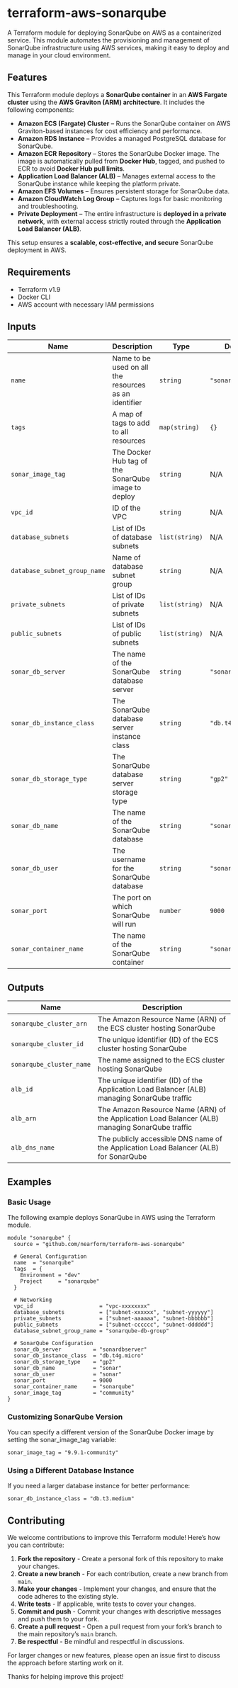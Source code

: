 # terraform-aws-sonarqube

A Terraform module for deploying SonarQube on AWS as a containerized service. This module automates the provisioning and management of SonarQube infrastructure using AWS services, making it easy to deploy and manage in your cloud environment.

## Features

This Terraform module deploys a **SonarQube container** in an **AWS Fargate cluster** using the **AWS Graviton (ARM) architecture**. It includes the following components:

- **Amazon ECS (Fargate) Cluster** – Runs the SonarQube container on AWS Graviton-based instances for cost efficiency and performance.
- **Amazon RDS Instance** – Provides a managed PostgreSQL database for SonarQube.
- **Amazon ECR Repository** – Stores the SonarQube Docker image. The image is automatically pulled from **Docker Hub**, tagged, and pushed to ECR to avoid **Docker Hub pull limits**.
- **Application Load Balancer (ALB)** – Manages external access to the SonarQube instance while keeping the platform private.
- **Amazon EFS Volumes** – Ensures persistent storage for SonarQube data.
- **Amazon CloudWatch Log Group** – Captures logs for basic monitoring and troubleshooting.
- **Private Deployment** – The entire infrastructure is **deployed in a private network**, with external access strictly routed through the **Application Load Balancer (ALB)**.

This setup ensures a **scalable, cost-effective, and secure** SonarQube deployment in AWS.

## Requirements

- Terraform v1.9
- Docker CLI
- AWS account with necessary IAM permissions

## Inputs

| Name                      | Description                                             | Type          | Default         | Required |
|---------------------------|---------------------------------------------------------|---------------|-----------------|----------|
| `name`                    | Name to be used on all the resources as an identifier   | `string`      | `"sonarqube"`   | no       |
| `tags`                    | A map of tags to add to all resources                   | `map(string)` | `{}`            | no       |
| `sonar_image_tag`         | The Docker Hub tag of the SonarQube image to deploy     | `string`      | N/A             | yes      |
| `vpc_id`                  | ID of the VPC                                           | `string`      | N/A             | yes      |
| `database_subnets`        | List of IDs of database subnets                         | `list(string)`| N/A             | yes      |
| `database_subnet_group_name` | Name of database subnet group                        | `string`      | N/A             | yes      |
| `private_subnets`         | List of IDs of private subnets                          | `list(string)`| N/A             | yes      |
| `public_subnets`          | List of IDs of public subnets                           | `list(string)`| N/A             | yes      |
| `sonar_db_server`         | The name of the SonarQube database server              | `string`      | `"sonardbserver"` | no       |
| `sonar_db_instance_class` | The SonarQube database server instance class           | `string`      | `"db.t4g.micro"` | no       |
| `sonar_db_storage_type`   | The SonarQube database server storage type             | `string`      | `"gp2"`         | no       |
| `sonar_db_name`           | The name of the SonarQube database                     | `string`      | `"sonar"`       | no       |
| `sonar_db_user`           | The username for the SonarQube database                | `string`      | `"sonar"`       | no       |
| `sonar_port`              | The port on which SonarQube will run                   | `number`      | `9000`          | no       |
| `sonar_container_name`    | The name of the SonarQube container                    | `string`      | `"sonarqube"`   | no       |

## Outputs

| Name                     | Description |
|--------------------------|-------------|
| `sonarqube_cluster_arn`  | The Amazon Resource Name (ARN) of the ECS cluster hosting SonarQube |
| `sonarqube_cluster_id`   | The unique identifier (ID) of the ECS cluster hosting SonarQube |
| `sonarqube_cluster_name` | The name assigned to the ECS cluster hosting SonarQube |
| `alb_id`                 | The unique identifier (ID) of the Application Load Balancer (ALB) managing SonarQube traffic |
| `alb_arn`                | The Amazon Resource Name (ARN) of the Application Load Balancer (ALB) managing SonarQube traffic |
| `alb_dns_name`           | The publicly accessible DNS name of the Application Load Balancer (ALB) for SonarQube |

## Examples

### **Basic Usage**
The following example deploys SonarQube in AWS using the Terraform module.

```hcl
module "sonarqube" {
  source = "github.com/nearform/terraform-aws-sonarqube"

  # General Configuration
  name  = "sonarqube"
  tags  = {
    Environment = "dev"
    Project     = "sonarqube"
  }

  # Networking
  vpc_id                     = "vpc-xxxxxxxx"
  database_subnets           = ["subnet-xxxxxx", "subnet-yyyyyy"]
  private_subnets            = ["subnet-aaaaaa", "subnet-bbbbbb"]
  public_subnets             = ["subnet-cccccc", "subnet-dddddd"]
  database_subnet_group_name = "sonarqube-db-group"

  # SonarQube Configuration
  sonar_db_server          = "sonardbserver"
  sonar_db_instance_class  = "db.t4g.micro"
  sonar_db_storage_type    = "gp2"
  sonar_db_name            = "sonar"
  sonar_db_user            = "sonar"
  sonar_port               = 9000
  sonar_container_name     = "sonarqube"
  sonar_image_tag          = "community"
}
```

### Customizing SonarQube Version

You can specify a different version of the SonarQube Docker image by setting the sonar_image_tag variable:

```hcl
sonar_image_tag = "9.9.1-community"
```

### Using a Different Database Instance

If you need a larger database instance for better performance:

```hcl
sonar_db_instance_class = "db.t3.medium"
```

## Contributing

We welcome contributions to improve this Terraform module! Here’s how you can contribute:

1. **Fork the repository** - Create a personal fork of this repository to make your changes.
2. **Create a new branch** - For each contribution, create a new branch from `main`.
3. **Make your changes** - Implement your changes, and ensure that the code adheres to the existing style.
4. **Write tests** - If applicable, write tests to cover your changes.
5. **Commit and push** - Commit your changes with descriptive messages and push them to your fork.
6. **Create a pull request** - Open a pull request from your fork’s branch to the main repository’s `main` branch.
7. **Be respectful** - Be mindful and respectful in discussions.

For larger changes or new features, please open an issue first to discuss the approach before starting work on it.

Thanks for helping improve this project!
